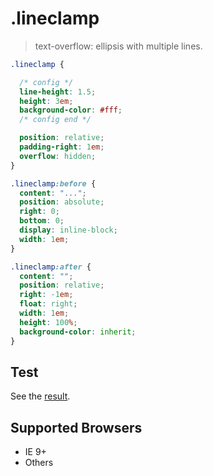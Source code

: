 # .lineclamp

> text-overflow: ellipsis with multiple lines.

```css
.lineclamp {

  /* config */
  line-height: 1.5;
  height: 3em;
  background-color: #fff;
  /* config end */

  position: relative;
  padding-right: 1em;
  overflow: hidden;
}

.lineclamp:before {
  content: "...";
  position: absolute;
  right: 0;
  bottom: 0;
  display: inline-block;
  width: 1em;
}

.lineclamp:after {
  content: "";
  position: relative;
  right: -1em;
  float: right;
  width: 1em;
  height: 100%;
  background-color: inherit;
}
```

## Test

See the [result](http://byodkm.github.io/lineclamp/test/).

## Supported Browsers

- IE 9+
- Others
